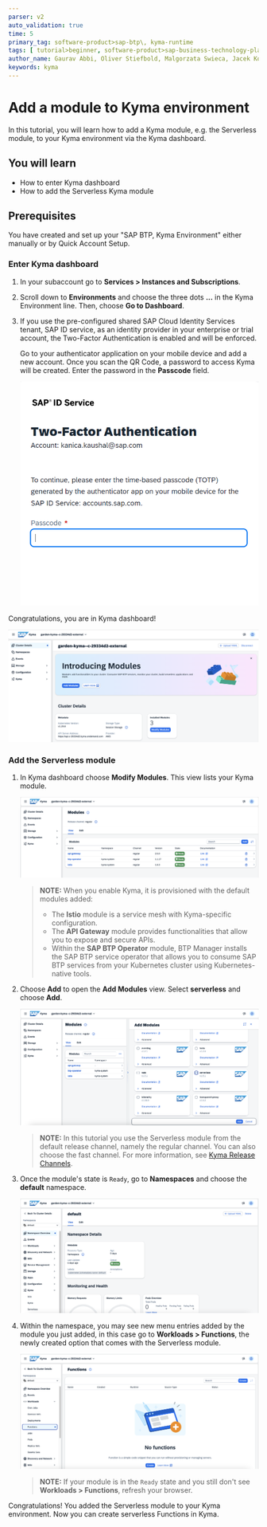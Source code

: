 ```yaml
---
parser: v2
auto_validation: true
time: 5
primary_tag: software-product>sap-btp\, kyma-runtime
tags: [ tutorial>beginner, software-product>sap-business-technology-platform]
author_name: Gaurav Abbi, Oliver Stiefbold, Malgorzata Swieca, Jacek Konopelski
keywords: kyma
---
```


# Add a module to Kyma environment

<!-- description -->In this tutorial, you will learn how to add a Kyma module, e.g. the Serverless module, to your Kyma environment via the Kyma dashboard. 

## You will learn

  - How to enter Kyma dashboard
  - How to add the Serverless Kyma module

## Prerequisites

You have created and set up your "SAP BTP, Kyma Environment" either manually or by Quick Account Setup.

### Enter Kyma dashboard

1. In your subaccount go to **Services > Instances and Subscriptions**.

2. Scroll down to **Environments** and choose the three dots **...** in the Kyma Environment line. Then, choose **Go to Dashboard**.

3. If you use the pre-configured shared SAP Cloud Identity Services tenant, SAP ID service, as an identity provider in your enterprise or trial account, the Two-Factor Authentication is enabled and will be enforced.

    Go to your authenticator application on your mobile device and add a new account. Once you scan the QR Code, a password to access Kyma will be created. Enter the password in the **Passcode** field.

    ![Enter your authenticator app password](kyma_2fa.png)

Congratulations, you are in Kyma dashboard!

![Your Kyma Dasboard, Cluster Details](kyma_dashboard.png)

### Add the Serverless module

1. In Kyma dashboard choose **Modify Modules**. This view lists your Kyma module.

    ![Your Kyma Dasboard, Cluster Details](kyma_modules.png)

    > **NOTE:** When you enable Kyma, it is provisioned with the default modules added:<br>
    > - The **Istio** module is a service mesh with Kyma-specific configuration.<br>
    > - The **API Gateway** module provides functionalities that allow you to expose and secure APIs.<br>
    > - Within the **SAP BTP Operator** module, BTP Manager installs the SAP BTP service operator that allows you to consume SAP BTP services from your Kubernetes cluster using Kubernetes-native tools.

2. Choose **Add** to open the **Add Modules** view. Select **serverless** and choose **Add**.

    ![Browsing modules](add_module.png)

    > **NOTE:** In this tutorial you use the Serverless module from the default release channel, namely the regular channel. You can also choose the fast channel. For more information, see [Kyma Release Channels](https://help.sap.com/docs/btp/sap-business-technology-platform/kyma-s-modular-approach?locale=en-US).

3. Once the module's state is `Ready`, go to **Namespaces** and choose the **default** namespace.

    ![The Kyma module is ready](default_namespace_selected.png)

4. Within the namespace, you may see new menu entries added by the module you just added, in this case go to **Workloads > Functions**, the newly created option that comes with the Serverless module.

    ![Functions are now available](workloads_functions.png)

    > **NOTE:** If your module is in the `Ready` state and you still don't see **Workloads > Functions**, refresh your browser.

Congratulations! You added the Serverless module to your Kyma environment. Now you can create serverless Functions in Kyma.


